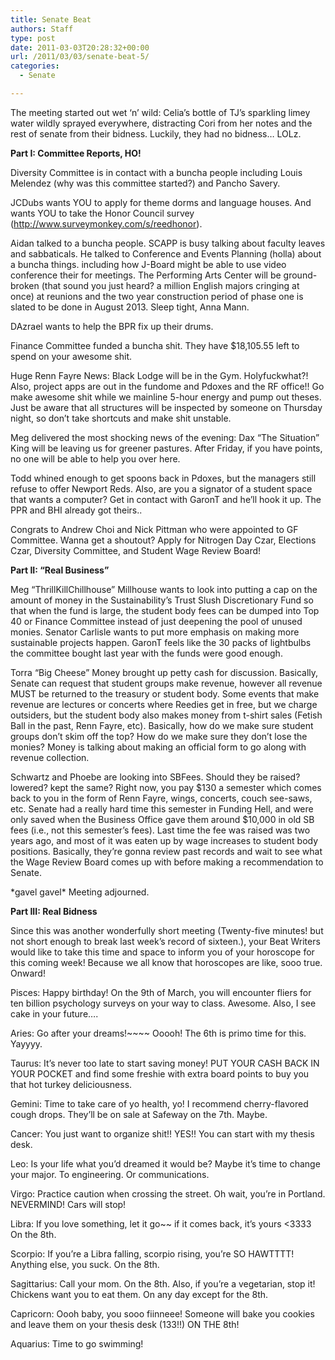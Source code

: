 ```yaml
---
title: Senate Beat
authors: Staff
type: post
date: 2011-03-03T20:28:32+00:00
url: /2011/03/03/senate-beat-5/
categories:
  - Senate

---
```

The meeting started out wet ‘n’ wild: Celia’s bottle of TJ’s sparkling limey water wildly sprayed everywhere, distracting Cori from her notes and the rest of senate from their bidness. Luckily, they had no bidness&#8230; LOLz.

**Part I: Committee Reports, HO!**

Diversity Committee is in contact with a buncha people including Louis Melendez (why was this committee started?) and Pancho Savery.

JCDubs wants YOU to apply for theme dorms and language houses. And wants YOU to take the Honor Council survey (<http://www.surveymonkey.com/s/reedhonor>).

Aidan talked to a buncha people. SCAPP is busy talking about faculty leaves and sabbaticals. He talked to Conference and Events Planning (holla) about a buncha things. including how J-Board might be able to use video conference their for meetings. The Performing Arts Center will be ground-broken (that sound you just heard? a million English majors cringing at once) at reunions and the two year construction period of phase one is slated to be done in August 2013. Sleep tight, Anna Mann.

DAzrael wants to help the BPR fix up their drums.

Finance Committee funded a buncha shit. They have $18,105.55 left to spend on your awesome shit.

Huge Renn Fayre News: Black Lodge will be in the Gym. Holyfuckwhat?! Also, project apps are out in the fundome and Pdoxes and the RF office!! Go make awesome shit while we mainline 5-hour energy and pump out theses. Just be aware that all structures will be inspected by someone on Thursday night, so don’t take shortcuts and make shit unstable.

Meg delivered the most shocking news of the evening: Dax “The Situation” King will be leaving us for greener pastures. After Friday, if you have points, no one will be able to help you over here.

Todd whined enough to get spoons back in Pdoxes, but the managers still refuse to offer Newport Reds. Also, are you a signator of a student space that wants a computer? Get in contact with GaronT and he’ll hook it up. The PPR and BHI already got theirs..

Congrats to Andrew Choi and Nick Pittman who were appointed to GF Committee. Wanna get a shoutout? Apply for Nitrogen Day Czar, Elections Czar, Diversity Committee, and Student Wage Review Board!

**Part II: “Real Business”**

Meg “ThrillKillChillhouse” Millhouse wants to look into putting a cap on the amount of money in the Sustainability’s Trust Slush Discretionary Fund so that when the fund is large, the student body fees can be dumped into Top 40 or Finance Committee instead of just deepening the pool of unused monies. Senator Carlisle wants to put more emphasis on making more sustainable projects happen. GaronT feels like the 30 packs of lightbulbs the committee bought last year with the funds were good enough.

Torra “Big Cheese” Money brought up petty cash for discussion. Basically, Senate can request that student groups make revenue, however all revenue MUST be returned to the treasury or student body. Some events that make revenue are lectures or concerts where Reedies get in free, but we charge outsiders, but the student body also makes money from t-shirt sales (Fetish Ball in the past, Renn Fayre, etc). Basically, how do we make sure student groups don’t skim off the top? How do we make sure they don’t lose the monies? Money is talking about making an official form to go along with revenue collection.

Schwartz and Phoebe are looking into SBFees. Should they be raised? lowered? kept the same? Right now, you pay $130 a semester which comes back to you in the form of Renn Fayre, wings, concerts, couch see-saws, etc. Senate had a really hard time this semester in Funding Hell, and were only saved when the Business Office gave them around $10,000 in old SB fees (i.e., not this semester’s fees). Last time the fee was raised was two years ago, and most of it was eaten up by wage increases to student body positions. Basically, they’re gonna review past records and wait to see what the Wage Review Board comes up with before making a recommendation to Senate.

\*gavel gavel\* Meeting adjourned.

**Part III: Real Bidness**

Since this was another wonderfully short meeting (Twenty-five minutes! but not short enough to break last week’s record of sixteen.), your Beat Writers would like to take this time and space to inform you of your horoscope for this coming week! Because we all know that horoscopes are like, sooo true. Onward!

Pisces: Happy birthday! On the 9th of March, you will encounter fliers for ten billion psychology surveys on your way to class. Awesome. Also, I see cake in your future&#8230;.

Aries: Go after your dreams!~~~~ Ooooh! The 6th is primo time for this. Yayyyy.

Taurus: It’s never too late to start saving money! PUT YOUR CASH BACK IN YOUR POCKET and find some freshie with extra board points to buy you that hot turkey deliciousness.

Gemini: Time to take care of yo health, yo! I recommend cherry-flavored cough drops. They’ll be on sale at Safeway on the 7th. Maybe.

Cancer: You just want to organize shit!! YES!! You can start with my thesis desk.

Leo: Is your life what you’d dreamed it would be? Maybe it’s time to change your major. To engineering. Or communications.

Virgo: Practice caution when crossing the street. Oh wait, you’re in Portland. NEVERMIND! Cars will stop!

Libra: If you love something, let it go~~ if it comes back, it’s yours <3333 On the 8th.

Scorpio: If you’re a Libra falling, scorpio rising, you’re SO HAWTTTT! Anything else, you suck. On the 8th.

Sagittarius: Call your mom. On the 8th. Also, if you’re a vegetarian, stop it! Chickens want you to eat them. On any day except for the 8th.

Capricorn: Oooh baby, you sooo fiinneee! Someone will bake you cookies and leave them on your thesis desk (133!!) ON THE 8th!

Aquarius: Time to go swimming!